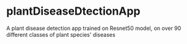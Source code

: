 # plantDiseaseDtectionApp
A plant disease detection app trained on Resnet50 model, on over 90 different classes of plant species' diseases
